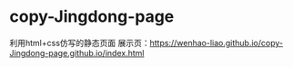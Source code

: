 # copy-Jingdong-page
利用html+css仿写的静态页面
展示页：https://wenhao-liao.github.io/copy-Jingdong-page.github.io/index.html
